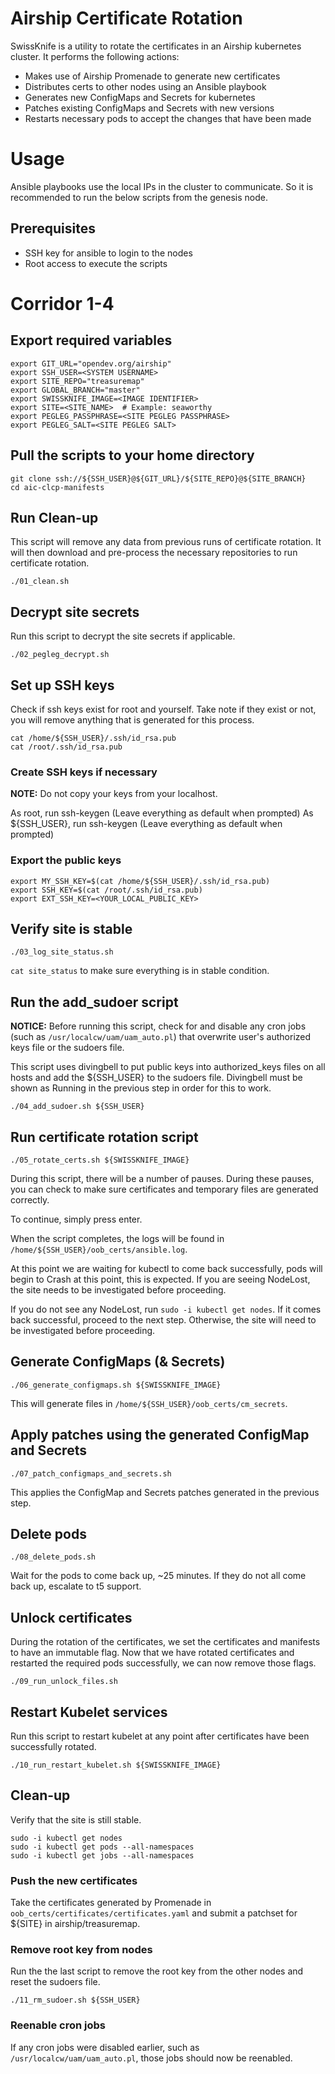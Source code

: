 # Airship Certificate Rotation

SwissKnife is a utility to rotate the certificates in an Airship kubernetes 
cluster. It performs the following actions:

  - Makes use of Airship Promenade to generate new certificates
  - Distributes certs to other nodes using an Ansible playbook
  - Generates new ConfigMaps and Secrets for kubernetes
  - Patches existing ConfigMaps and Secrets with new versions
  - Restarts necessary pods to accept the changes that have been made

# Usage

Ansible playbooks use the local IPs in the cluster to communicate. So it is
recommended to run the below scripts from the genesis node.

##  Prerequisites

  - SSH key for ansible to login to the nodes
  - Root access to execute the scripts

# Corridor 1-4

## Export required variables

```
export GIT_URL="opendev.org/airship"
export SSH_USER=<SYSTEM USERNAME>
export SITE_REPO="treasuremap"
export GLOBAL_BRANCH="master"
export SWISSKNIFE_IMAGE=<IMAGE IDENTIFIER>
export SITE=<SITE_NAME>  # Example: seaworthy
export PEGLEG_PASSPHRASE=<SITE PEGLEG PASSPHRASE>
export PEGLEG_SALT=<SITE PEGLEG SALT>
```

## Pull the scripts to your home directory

```
git clone ssh://${SSH_USER}@${GIT_URL}/${SITE_REPO}@${SITE_BRANCH}
cd aic-clcp-manifests
```

## Run Clean-up

This script will remove any data from previous runs of certificate rotation.
It will then download and pre-process the necessary repositories to run
certificate rotation.

```
./01_clean.sh
```

## Decrypt site secrets

Run this script to decrypt the site secrets if applicable.

```
./02_pegleg_decrypt.sh
```

## Set up SSH keys

Check if ssh keys exist for root and yourself. Take note if they exist or not,
you will remove anything that is generated for this process.

```
cat /home/${SSH_USER}/.ssh/id_rsa.pub
cat /root/.ssh/id_rsa.pub
```

### Create SSH keys if necessary

**NOTE:** Do not copy your keys from your localhost.

As root, run ssh-keygen (Leave everything as default when prompted)
As ${SSH_USER}, run ssh-keygen (Leave everything as default when prompted)

### Export the public keys

```
export MY_SSH_KEY=$(cat /home/${SSH_USER}/.ssh/id_rsa.pub)
export SSH_KEY=$(cat /root/.ssh/id_rsa.pub)
export EXT_SSH_KEY=<YOUR_LOCAL_PUBLIC_KEY>
```

## Verify site is stable

```
./03_log_site_status.sh
```

`cat site_status` to make sure everything is in stable condition.

## Run the add_sudoer script

**NOTICE:** Before running this script, check for and disable any cron jobs
(such as `/usr/localcw/uam/uam_auto.pl`) that overwrite user's authorized keys
file or the sudoers file.

This script uses divingbell to put public keys into authorized_keys files on
all hosts and add the ${SSH_USER} to the sudoers file. Divingbell must be
shown as Running in the previous step in order for this to work.

```
./04_add_sudoer.sh ${SSH_USER}
```

## Run certificate rotation script

```
./05_rotate_certs.sh ${SWISSKNIFE_IMAGE}
```

During this script, there will be a number of pauses. During these pauses, 
you can check to make sure certificates and temporary files are generated 
correctly.

To continue, simply press enter.

When the script completes, the logs will be found in
`/home/${SSH_USER}/oob_certs/ansible.log`.

At this point we are waiting for kubectl to come back successfully, pods will
begin to Crash at this point, this is expected.  If you are seeing NodeLost,
the site needs to be investigated before proceeding.

If you do not see any NodeLost, run `sudo -i kubectl get nodes`. If it comes
back successful, proceed to the next step. Otherwise, the site will need to be
investigated before proceeding.

## Generate ConfigMaps (& Secrets)

```
./06_generate_configmaps.sh ${SWISSKNIFE_IMAGE}
```

This will generate files in `/home/${SSH_USER}/oob_certs/cm_secrets`.

## Apply patches using the generated ConfigMap and Secrets

```
./07_patch_configmaps_and_secrets.sh
```

This applies the ConfigMap and Secrets patches generated in the previous step.

## Delete pods

```
./08_delete_pods.sh
```

Wait for the pods to come back up, ~25 minutes.  If they do not all come
back up, escalate to t5 support.

## Unlock certificates

During the rotation of the certificates, we set the certificates and manifests
to have an immutable flag. Now that we have rotated certificates and restarted
the required pods successfully, we can now remove those flags.

```
./09_run_unlock_files.sh
```

## Restart Kubelet services

Run this script to restart kubelet at any point after certificates have been
successfully rotated.

```
./10_run_restart_kubelet.sh ${SWISSKNIFE_IMAGE}
```

## Clean-up

Verify that the site is still stable.

```
sudo -i kubectl get nodes
sudo -i kubectl get pods --all-namespaces
sudo -i kubectl get jobs --all-namespaces
```

### Push the new certificates

Take the certificates generated by Promenade in
`oob_certs/certificates/certificates.yaml` and submit a patchset for ${SITE} in
airship/treasuremap.

### Remove root key from nodes

Run the the last script to remove the root key from the other nodes and reset
the sudoers file.

```
./11_rm_sudoer.sh ${SSH_USER}
```

### Reenable cron jobs

If any cron jobs were disabled earlier, such as `/usr/localcw/uam/uam_auto.pl`,
those jobs should now be reenabled.
